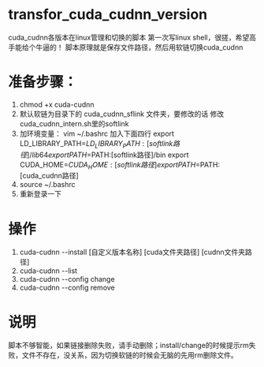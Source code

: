 # transfor_cuda_cudnn_version
cuda_cudnn各版本在linux管理和切换的脚本
第一次写linux shell，很搓，希望高手能给个牛逼的！
脚本原理就是保存文件路径，然后用软链切换cuda_cudnn
# 准备步骤：
1. chmod +x cuda-cudnn
2. 默认软链为目录下的 cuda_cudnn_sflink 文件夹，要修改的话 修改cuda_cudnn_intern.sh里的softlink
3. 加环境变量：
   vim ~/.bashrc
   加入下面四行
   export LD_LIBRARY_PATH=$LD_LIBRARY_PATH:[softlink路径]/lib64
   export PATH=$PATH:[softlink路径]/bin
   export CUDA_HOME=$CUDA_HOME:[softlink路径]
   export PATH=$PATH:[cuda_cudnn路径]
4. source ~/.bashrc
5. 重新登录一下

# 操作
1. cuda-cudnn --install [自定义版本名称] [cuda文件夹路径] [cudnn文件夹路径]
2. cuda-cudnn --list
3. cuda-cudnn --config change
4. cuda-cudnn --config remove

# 说明
脚本不够智能，如果链接删除失败，请手动删除；install/change的时候提示rm失败，文件不存在，没关系，因为切换软链的时候会无脑的先用rm删除文件。
